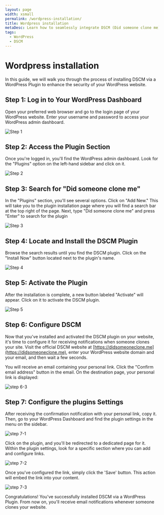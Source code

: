 ```yaml
---
layout: page
width: xsmall
permalink: /wordpress-installation/
title: Wordpress installation
metaDesc: Learn how to seamlessly integrate DSCM (Did someone clone me) into your WordPress website using a plugin, ensuring the security and authenticity of your site's content.
tags: 
  - WordPress
  - DSCM
---
```


# Wordpress installation

In this guide, we will walk you through the process of installing DSCM via a WordPress Plugin to enhance the security of your WordPress website.

## Step 1: Log in to Your WordPress Dashboard
Open your preferred web browser and go to the login page of your WordPress website.
Enter your username and password to access your WordPress admin dashboard.

![Step 1](/assets/img/wordpress/step1.jpg)

## Step 2: Access the Plugin Section
Once you're logged in, you'll find the WordPress admin dashboard. Look for the "Plugins" option on the left-hand sidebar and click on it.

![Step 2](/assets/img/wordpress/plugins.jpg)

## Step 3: Search for "Did someone clone me"
In the "Plugins" section, you'll see several options. Click on "Add New." This will take you to the plugin installation page where you will find a search bar at the top right of the page. Next, type  "Did someone clone me" and press "Enter" to search for the plugin

![Step 3](/assets/img/wordpress/search-plugin.jpg)

## Step 4: Locate and Install the DSCM Plugin
Browse the search results until you find the DSCM plugin. Click on the "Install Now" button located next to the plugin's name.

![Step 4](/assets/img/wordpress/install-plugin.jpg)

## Step 5: Activate the Plugin
After the installation is complete, a new button labeled "Activate" will appear. Click on it to activate the DSCM plugin.

![Step 5](/assets/img/wordpress/activate-plugin.jpg)

## Step 6: Configure DSCM
Now that you've installed and activated the DSCM plugin on your website, it's time to configure it for receiving notifications when someone clones your site. Visit the official DSCM website at [https://didsomeoneclone.me](https://didsomeoneclone.me), enter your WordPress website domain and your email, and then wait a few seconds.

You will receive an email containing your personal link. Click the "Confirm email address" button in the email. On the destination page, your personal link is displayed:

![step 6-3](/assets/img/wordpress/dscm_link3.png)

## Step 7: Configure the plugins Settings
After receiving the confirmation notification with your personal link, copy it. Then, go to your WordPress Dashboard and find the plugin settings in the menu on the sidebar. 

![step 7-1](/assets/img/wordpress/plugin-settings.jpg)

Click on the plugin, and you'll be redirected to a dedicated page for it. Within the plugin settings, look for a specific section where you can add and configure links.

![step 7-2](/assets/img/wordpress/add-dscm-link.jpg)

Once you've configured the link, simply click the 'Save' button. This action will embed the link into your content.

![step 7-3](/assets/img/wordpress/save-link.jpg)

Congratulations! You've successfully installed DSCM via a WordPress Plugin. From now on, you'll receive email notifications whenever someone clones your website.



